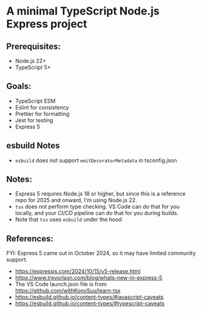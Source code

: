# A minimal TypeScript Node.js Express project

## Prerequisites:

- Node.js 22+
- TypeScript 5+

## Goals:

- TypeScript ESM
- Eslint for consistency
- Prettier for formatting
- Jest for testing
- Express 5

## esbuild Notes

- `esbuild` does not support `emitDecoratorMetadata` in tsconfig.json

## Notes:

- Express 5 requires Node.js 18 or higher, but since this is a reference repo for 2025 and onward, I'm using Node.js 22.
- `tsx` does not perform type checking. VS Code can do that for you locally, and your CI/CD pipeline can do that for you during builds.
- Note that `tsx` uses `esbuild` under the hood

## References:

FYI: Express 5 came out in October 2024, so it may have limited community support.

- https://expressjs.com/2024/10/15/v5-release.html
- https://www.trevorlasn.com/blog/whats-new-in-express-5
- The VS Code launch.json file is from https://github.com/withKonvSuu/learn-tsx
- https://esbuild.github.io/content-types/#javascript-caveats
- https://esbuild.github.io/content-types/#typescript-caveats

